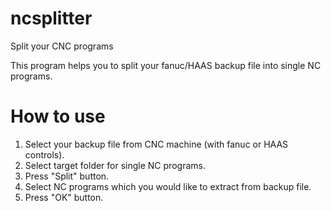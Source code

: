 # ncsplitter
Split your CNC programs

This program helps you to split your fanuc/HAAS backup file into single NC programs.


# How to use

1. Select your backup file from CNC machine (with fanuc or HAAS controls).
2. Select target folder for single NC programs.
3. Press "Split" button.
4. Select NC programs which you would like to extract from backup file.
5. Press "OK" button.
